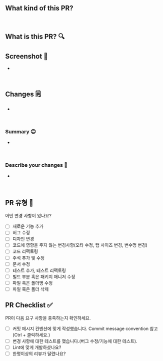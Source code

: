 ## What kind of this PR?

<!--
/kind 버그
/kind 리펙토링
/kind 문서
/kind 기능
-->

<br>

## What is this PR? 🔍
<!---- 변경 사항 및 관련 이슈에 대해 간단하게 작성해주세요. 어떻게보다 무엇을 왜 수정했는지 설명해주세요! 😎 -->

<!---- Resolves: #(Isuue Number) -->

## Screenshot 📸

-

<br>

## Changes 🗒️

-

<br>

### Summary 😌

-

<br>

### Describe your changes 💉

-

<br>

## PR 유형 🤺
어떤 변경 사항이 있나요?

- [ ] 새로운 기능 추가
- [ ] 버그 수정
- [ ] 디자인 변경
- [ ] 코드에 영향을 주지 않는 변경사항(오타 수정, 탭 사이즈 변경, 변수명 변경)
- [ ] 코드 리팩토링
- [ ] 주석 추가 및 수정
- [ ] 문서 수정
- [ ] 테스트 추가, 테스트 리팩토링
- [ ] 빌드 부분 혹은 패키지 매니저 수정
- [ ] 파일 혹은 폴더명 수정
- [ ] 파일 혹은 폴더 삭제

## PR Checklist ✅
PR이 다음 요구 사항을 충족하는지 확인하세요.

- [ ] 커밋 메시지 컨벤션에 맞게 작성했습니다.  Commit message convention 참고  (Ctrl + 클릭하세요.) 
- [ ] 변경 사항에 대한 테스트를 했습니다.(버그 수정/기능에 대한 테스트).
- [ ] Lint에 맞게 개발하셨나요?
- [ ] 한명이상의 리뷰가 달렸나요?
